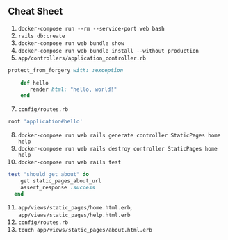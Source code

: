 ## Cheat Sheet

1. `docker-compose run --rm --service-port web bash`
2. `rails db:create`
3. `docker-compose run web bundle show`
4. `docker-compose run web bundle install --without production`
5. `app/controllers/application_controller.rb`

```ruby
protect_from_forgery with: :exception

    def hello     
       render html: "hello, world!"   
    end
```

7. `config/routes.rb`

```ruby
root 'application#hello'
```

8. `docker-compose run web rails generate controller StaticPages home help`
9. `docker-compose run web rails destroy controller StaticPages home help`
10. `docker-compose run web rails test`

```ruby
test "should get about" do     
    get static_pages_about_url     
    assert_response :success   
  end 
```

11. `app/views/static_pages/home.html.erb`, `app/views/static_pages/help.html.erb`
12. `config/routes.rb`
13. `touch app/views/static_pages/about.html.erb`